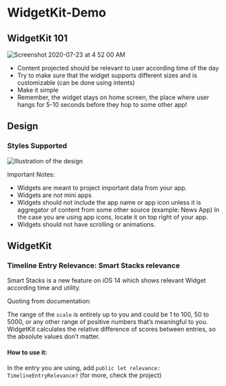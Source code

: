 # WidgetKit-Demo


## WidgetKit 101 

![Screenshot 2020-07-23 at 4 52 00 AM](https://user-images.githubusercontent.com/27673762/88239266-874d1c00-cca1-11ea-8241-f140c212dea0.png)

- Content projected should be relevant to user according time of the day 
- Try to make sure that the widget supports different sizes and is customizable (can be done using intents)
- Make it simple 
- Remember, the widget stays on home screen, the place where user hangs for 5-10 seconds before they hop to some other app! 


## Design 


### Styles Supported 

 ![Illustration of the design](https://user-images.githubusercontent.com/27673762/88238301-ecebd900-cc9e-11ea-9f3b-4d84c012083f.jpg)

Important Notes: 
- Widgets are meant to project important data from your app.
- Widgets are not mini apps 
- Widgets should not include the app name or app icon unless it is aggregator of content from some other source (example: News App) In the case you are using app icons, locate it on top right of your app.
- Widgets should not have scrolling or animations.

## WidgetKit
### Timeline Entry Relevance: Smart Stacks relevance 
Smart Stacks is a new feature on iOS 14 which shows relevant Widget according time and utility. 

Quoting from documentation: 

The range of the `scale` is entirely up to you and could be 1 to 100, 50 to 5000, or any other range of positive numbers that’s meaningful to you. WidgetKit calculates the relative difference of scores between entries, so the absolute values don’t matter.
#### How to use it: 
In the entry you are using, add `public let relevance: TimelineEntryRelevance?` (for more, check the project)
